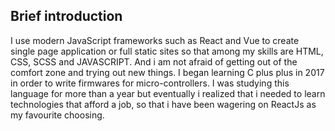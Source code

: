 ## Brief introduction

I use modern JavaScript frameworks such as React and Vue to create
single page application or full static sites so that among my
skills are HTML, CSS, SCSS and JAVASCRIPT. And i am not afraid of
getting out of the comfort zone and trying out new things. I began
learning C plus plus in 2017 in order to write firmwares for
micro-controllers. I was studying this language for more than a
year but eventually i realized that i needed to learn technologies
that afford a job, so that i have been wagering on ReactJs as my
favourite choosing.